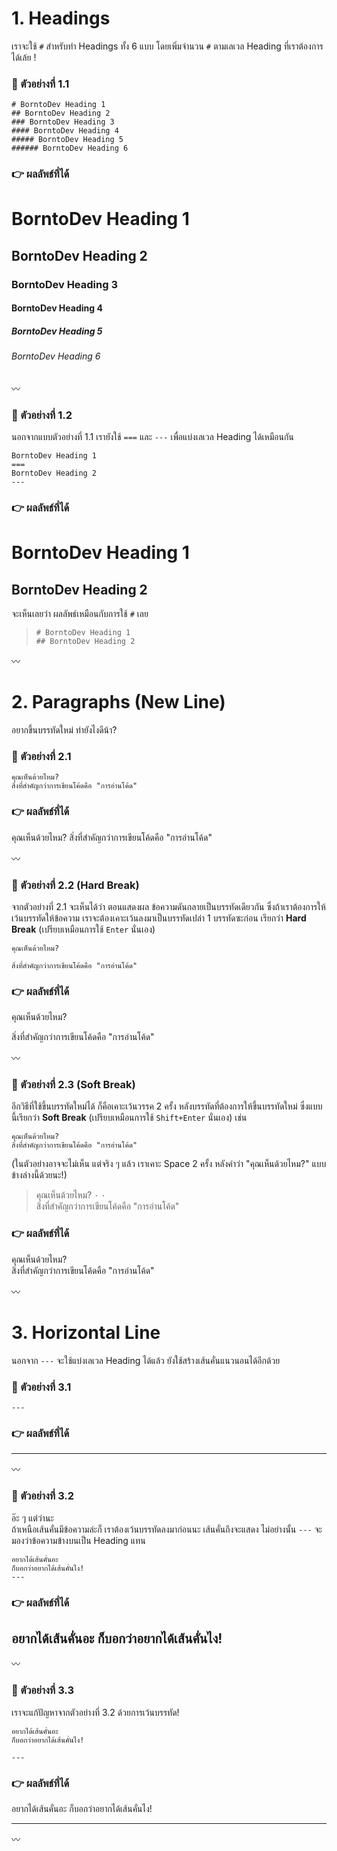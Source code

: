 # 1. Headings

เราจะใช้ `#` สำหรับทำ Headings ทั้ง 6 แบบ โดยเพิ่มจำนวน `#` ตามเลเวล Heading ที่เราต้องการได้เล้ย !

### :round_pushpin: ตัวอย่างที่ 1.1

```
# BorntoDev Heading 1
## BorntoDev Heading 2
### BorntoDev Heading 3
#### BorntoDev Heading 4
##### BorntoDev Heading 5
###### BorntoDev Heading 6
```

### :point_right: ผลลัพธ์ที่ได้

# BorntoDev Heading 1
## BorntoDev Heading 2
### BorntoDev Heading 3
#### BorntoDev Heading 4
##### BorntoDev Heading 5
###### BorntoDev Heading 6

:wavy_dash:

### :round_pushpin: ตัวอย่างที่ 1.2

นอกจากแบบตัวอย่างที่ 1.1 เรายังใช้ `===` และ `---` เพื่อแบ่งเลเวล Heading ได้เหมือนกัน

```
BorntoDev Heading 1
===
BorntoDev Heading 2
---
```

### :point_right: ผลลัพธ์ที่ได้

BorntoDev Heading 1
===
BorntoDev Heading 2
---

จะเห็นเลยว่า ผลลัพธ์เหมือนกับการใช้ `#` เลย
> ```
> # BorntoDev Heading 1
> ## BorntoDev Heading 2
> ```

:wavy_dash:

# 2. Paragraphs (New Line)

อยากขึ้นบรรทัดใหม่ ทำยังไงดีน้า?

### :round_pushpin: ตัวอย่างที่ 2.1

```
คุณเห็นด้วยไหม?
สิ่งที่สำคัญกว่าการเขียนโค้ดคือ "การอ่านโค้ด"
```
### :point_right: ผลลัพธ์ที่ได้

คุณเห็นด้วยไหม?
สิ่งที่สำคัญกว่าการเขียนโค้ดคือ "การอ่านโค้ด"

:wavy_dash:

### :round_pushpin: ตัวอย่างที่ 2.2 (Hard Break)

จากตัวอย่างที่ 2.1 จะเห็นได้ว่า ตอนแสดงผล ข้อความดันกลายเป็นบรรทัดเดียวกัน ซึ่งถ้าเราต้องการให้เว้นบรรทัดให้ข้อความ เราจะต้องเคาะเว้นลงมาเป็นบรรทัดเปล่า 1 บรรทัดซะก่อน เรียกว่า **Hard Break** (เปรียบเหมือนการใช้ `Enter` นั่นเอง)

```
คุณเห็นด้วยไหม?

สิ่งที่สำคัญกว่าการเขียนโค้ดคือ "การอ่านโค้ด"
```
### :point_right: ผลลัพธ์ที่ได้

คุณเห็นด้วยไหม?

สิ่งที่สำคัญกว่าการเขียนโค้ดคือ "การอ่านโค้ด"  

:wavy_dash:

### :round_pushpin: ตัวอย่างที่ 2.3 (Soft Break)

อีกวิธีที่ใช้ขึ้นบรรทัดใหม่ได้ ก็คือเคาะเว้นวรรค 2 ครั้ง หลังบรรทัดที่ต้องการให้ขึ้นบรรทัดใหม่ ซึ่งแบบนี้เรียกว่า **Soft Break** (เปรียบเหมือนการใช้ `Shift+Enter` นั่นเอง) เช่น 

```
คุณเห็นด้วยไหม?
สิ่งที่สำคัญกว่าการเขียนโค้ดคือ "การอ่านโค้ด"
```

(ในตัวอย่างอาจจะไม่เห็น แต่จริง ๆ แล้ว เราเคาะ Space 2 ครั้ง หลังคำว่า "คุณเห็นด้วยไหม?" แบบข้างล่างนี้ด้วยนะ!)
> คุณเห็นด้วยไหม? `·` `·`  
> สิ่งที่สำคัญกว่าการเขียนโค้ดคือ "การอ่านโค้ด"

### :point_right: ผลลัพธ์ที่ได้

คุณเห็นด้วยไหม?  
สิ่งที่สำคัญกว่าการเขียนโค้ดคือ "การอ่านโค้ด"

:wavy_dash:

# 3. Horizontal Line

นอกจาก `---` จะใช้แบ่งเลเวล Heading ได้แล้ว ยังใช้สร้างเส้นคั่นแนวนอนได้อีกด้วย

### :round_pushpin: ตัวอย่างที่ 3.1

```
---
```
### :point_right: ผลลัพธ์ที่ได้

---

:wavy_dash:

### :round_pushpin: ตัวอย่างที่ 3.2

อ๊ะ ๆ แต่ว่านะ  
ถ้าเหนือเส้นคั่นมีข้อความล่ะก็ เราต้องเว้นบรรทัดลงมาก่อนนะ เส้นคั่นถึงจะแสดง ไม่อย่างนั้น `---` จะมองว่าข้อความข้างบนเป็น Heading แทน

```
อยากได้เส้นคั่นอะ
ก็บอกว่าอยากได้เส้นคั่นไง!
---
```

### :point_right: ผลลัพธ์ที่ได้

อยากได้เส้นคั่นอะ
ก็บอกว่าอยากได้เส้นคั่นไง!
---

:wavy_dash:

### :round_pushpin: ตัวอย่างที่ 3.3
เราจะแก้ปัญหาจากตัวอย่างที่ 3.2 ด้วยการเว้นบรรทัด!

```
อยากได้เส้นคั่นอะ
ก็บอกว่าอยากได้เส้นคั่นไง!

---
```

### :point_right: ผลลัพธ์ที่ได้

อยากได้เส้นคั่นอะ
ก็บอกว่าอยากได้เส้นคั่นไง!

---

:wavy_dash:
